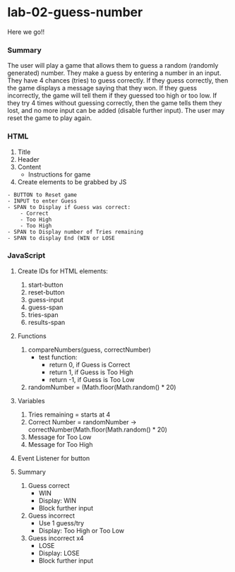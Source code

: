 # lab-02-guess-number

Here we go!!

### Summary
The user will play a game that allows them to guess a random (randomly generated) number. They make a guess by entering a number in an input. They have 4 chances (tries) to guess correctly. If they guess correctly, then the game displays a message saying that they won. If they guess incorrectly, the game will tell them if they guessed too high or too low. If they try 4 times without guessing correctly, then the game tells them they lost, and no more input can be added (disable further input). The user may reset the game to play again.

### HTML
1. Title
1. Header
1. Content
    - Instructions for game 
1. Create elements to be grabbed by JS
<!--    - BUTTON to Start game -->
    - BUTTON to Reset game
    - INPUT to enter Guess
    - SPAN to Display if Guess was correct:
        - Correct
        - Too High
        - Too High
    - SPAN to Display number of Tries remaining
    - SPAN to display End (WIN or LOSE
    
### JavaScript
1. Create IDs for HTML elements:
    1. start-button
    1. reset-button
    1. guess-input
    1. guess-span
    1. tries-span
    1. results-span
1. Functions
    1. compareNumbers(guess, correctNumber)
        - test function:
            - return 0, if Guess is Correct
            - return 1, if Guess is Too High
            - return -1, if Guess is Too Low
    1. randomNumber = (Math.floor(Math.random() * 20)
1. Variables
    1. Tries remaining = starts at 4
    1. Correct Number = randomNumber -> correctNumber(Math.floor(Math.random() * 20)
    1. Message for Too Low
    1. Message for Too High
1.  Event Listener for button

1. Summary
    1. Guess correct
        - WIN
        - Display: WIN
        - Block further input
    1. Guess incorrect
        - Use 1 guess/try
        - Display: Too High or Too Low
    1. Guess incorrect x4
        - LOSE
        - Display: LOSE
        - Block further input
